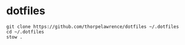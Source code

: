 # dotfiles

```
git clone https://github.com/thorpelawrence/dotfiles ~/.dotfiles
cd ~/.dotfiles
stow .
```
